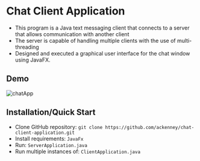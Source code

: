 # Chat Client Application
* This program is a Java text messaging client that connects to a server that allows communication with another client
* The server is capable of handling multiple clients with the use of multi-threading
* Designed and executed a graphical user interface for the chat window using JavaFX.

## Demo
![chatApp](https://github.com/ackenney/chat-client-application/assets/19939287/d44e5872-c586-42f3-99c0-fb77963e89a5)

## Installation/Quick Start
- Clone GitHub repository: `git clone https://github.com/ackenney/chat-client-application.git`
- Install requirements: `JavaFx`
- Run: `ServerApplication.java`
- Run multiple instances of: `ClientApplication.java` 
